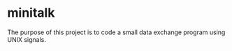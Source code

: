 # minitalk
The purpose of this project is to code a small data exchange program using UNIX signals. 

